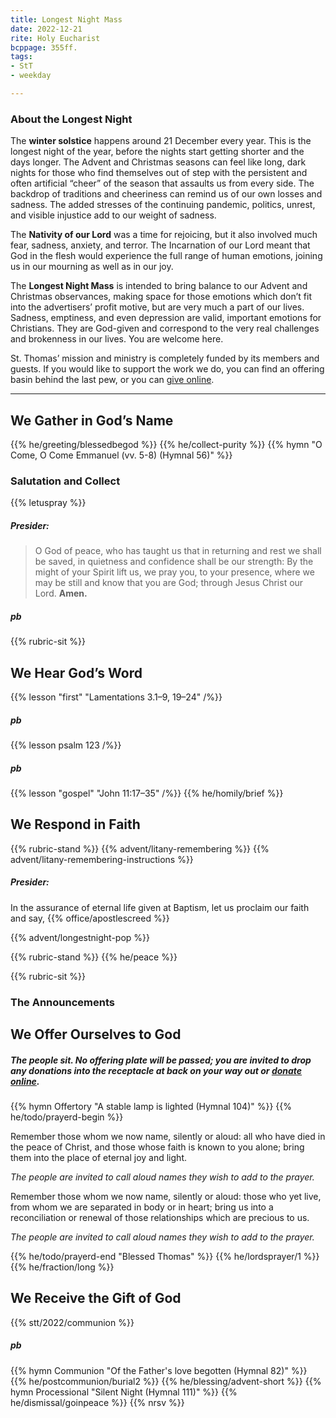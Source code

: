 ```yaml
---
title: Longest Night Mass
date: 2022-12-21
rite: Holy Eucharist
bcppage: 355ff.
tags:
- StT
- weekday

---
```

### About the Longest Night
The **winter solstice** happens around 21 December every year. This is the longest night of the year, before the nights start getting shorter and the days longer. The Advent and Christmas seasons can feel like long, dark nights for those who find themselves out of step with the persistent and often artificial “cheer” of the season that assaults us from every side. The backdrop of traditions and cheeriness can remind us of our own losses and sadness. The added stresses of the continuing pandemic, politics, unrest, and visible injustice add to our weight of sadness.

The **Nativity of our Lord** was a time for rejoicing, but it also involved much fear, sadness, anxiety, and terror. The Incarnation of our Lord meant that God in the flesh would experience the full range of human emotions, joining us in our mourning as well as in our joy.

The **Longest Night Mass** is intended to bring balance to our Advent and Christmas observances, making space for those emotions which don’t fit into the advertisers’ profit motive, but are very much a part of our lives. Sadness, emptiness, and even depression are valid, important emotions for Christians. They are God-given and correspond to the very real challenges and brokenness in our lives. You are welcome here.

St. Thomas’ mission and ministry is completely funded by its members and guests. If you would like to support the work we do, you can find an offering basin behind the last pew, or you can [give online](https://donate.stthomasglassboro.org).

-------------

## We Gather in God’s Name
{{% he/greeting/blessedbegod %}}
{{% he/collect-purity %}}
{{% hymn "O Come, O Come Emmanuel (vv. 5-8) (Hymnal 56)" %}}
### Salutation and Collect
{{% letuspray %}}

##### Presider:
> O God of peace, who has taught us that in returning and rest we shall be saved, in quietness and confidence shall be our strength: By the might of your Spirit lift us, we pray you, to your presence, where we may be still and know that you are God; through Jesus Christ our Lord.  **Amen.**

##### pb 
{{% rubric-sit %}}
## We Hear God’s Word
{{% lesson "first" "Lamentations 3.1–9, 19–24" /%}}
##### pb 
{{% lesson psalm 123 /%}}
##### pb 
{{% lesson "gospel" "John 11:17–35" /%}}
{{% he/homily/brief %}}

## We Respond in Faith
{{% rubric-stand %}}
{{% advent/litany-remembering %}}
{{% advent/litany-remembering-instructions %}}

##### Presider:
In the assurance of eternal life given at Baptism, let us proclaim our faith and say,
{{% office/apostlescreed %}}

{{% advent/longestnight-pop %}}

{{% rubric-stand %}}
{{% he/peace %}}

{{% rubric-sit %}}

### The Announcements

## We Offer Ourselves to God

##### The people sit. No offering plate will be passed; you are invited to drop any donations into the receptacle at back on your way out or [donate online](https://donate.stthomasglassboro.org).

{{% hymn Offertory "A stable lamp is lighted (Hymnal 104)" %}}
{{% he/todo/prayerd-begin %}}

Remember those whom we now name, silently or aloud: all who have died in the peace of Christ, and those whose faith is known to you alone; bring them into the place of eternal joy and light.

_The people are invited to call aloud names they wish to add to the prayer._

Remember those whom we now name, silently or aloud: those who yet live, from whom we are separated in body or in heart; bring us into a reconciliation or renewal of those relationships which are precious to us.

_The people are invited to call aloud names they wish to add to the prayer._

{{% he/todo/prayerd-end "Blessed Thomas" %}}
{{% he/lordsprayer/1 %}}
{{% he/fraction/long %}}

## We Receive the Gift of God
{{% stt/2022/communion %}}
##### pb
{{% hymn Communion "Of the Father's love begotten (Hymnal 82)" %}}
{{% he/postcommunion/burial2 %}}
{{% he/blessing/advent-short %}}
{{% hymn Processional "Silent Night (Hymnal 111)" %}}
{{% he/dismissal/goinpeace %}}
{{% nrsv %}}
